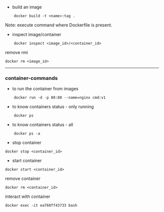 - build an image
```
    docker build -t <name>:tag .

```
Note: execute command where Dockerfile is present.

- inspect image/container

```
    docker inspect <image_id>/<container_id>

```

remove rmi 

```
docker rm <image_id>

```

---
### container-commands

- to run the container from images
```
    docker run -d -p 80:80 --name=nginx cmd:v1

```

- to know containers status - only running
```
    docker ps
```

- to know containers status - all
```
    docker ps -a
```

- stop container

```
docker stop <container_id>

```

- start container

```
docker start <container_id>

```

remove container 

```
docker rm <container_id>

```

interact with container
```
docker exec -it ea760ff43733 bash

```